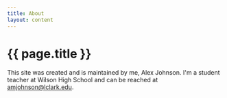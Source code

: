 ```yaml
---
title: About
layout: content
---
```


# {{ page.title }}

This site was created and is maintained by me, Alex Johnson. I'm a student teacher at Wilson High School and can be reached at <a href="mailto:amjohnson@lclark.edu?Subject=Hello" target="_top">amjohnson@lclark.edu</a>.
